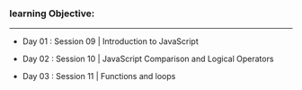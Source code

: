 
### learning Objective:

______________________________________________________________________________________

- Day 01 : Session 09 | Introduction to JavaScript

- Day 02 : Session 10 | JavaScript Comparison and Logical Operators

- Day 03 : Session 11 | Functions and loops
